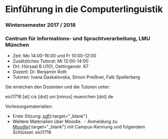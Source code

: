 # Einführung in die Computerlinguistik
### Wintersemester 2017 / 2018
### Centrum für Informations- und Sprachtverarbeitung, LMU München

 - Zeit: Mo 14:00-16:00 und Fr 10:00-12:00
 - Zusätzliches Tutorat: Mi 12:00-14:00
 - Ort: Hörsaal B U101, Oettingenstr. 67
 - Dozent: Dr. Benjamin Roth
 - Tutoren: Ivana Daskalovska, Simon Preißner, Falk Spellerberg

Sie erreichen den Dozenten und die Tutoren unter:

eicl1718 [at] cis [dot] uni [minus] muenchen [dot] de

 Vorlesungsmaterialien:
  - Erste Sitzung: [pdf](https://eicl1718.github.io/intro.pdf){:target="_blank"}
  - Weitere Materialien über Moodle.
  - Anmeldung zu [Moodle](https://moodle.lmu.de/course/view.php?id=2445){:target="_blank"} mit Campus-Kennung und folgendem Schlüssel: eicl1718

